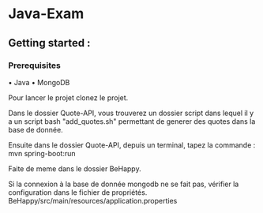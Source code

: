 # Java-Exam

## Getting started :

### Prerequisites
• Java
• MongoDB



Pour lancer le projet clonez le projet.

Dans le dossier Quote-API, vous trouverez un dossier script dans lequel il y a un script bash "add_quotes.sh" permettant de generer des quotes dans la base de donnée.

Ensuite dans le dossier Quote-API, depuis un terminal, tapez la commande : mvn spring-boot:run

Faite de meme dans le dossier BeHappy.

Si la connexion à la base de donnée mongodb ne se fait pas, vérifier la configuration dans le fichier de propriétés.
BeHappy/src/main/resources/application.properties




